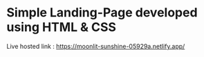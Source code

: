 # Simple Landing-Page developed using HTML & CSS

Live hosted link : https://moonlit-sunshine-05929a.netlify.app/
